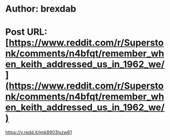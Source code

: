 # Author: brexdab
# Post URL: [https://www.reddit.com/r/Superstonk/comments/n4bfqt/remember_when_keith_addressed_us_in_1962_we/](https://www.reddit.com/r/Superstonk/comments/n4bfqt/remember_when_keith_addressed_us_in_1962_we/)


https://v.redd.it/jmk8903lxzw61